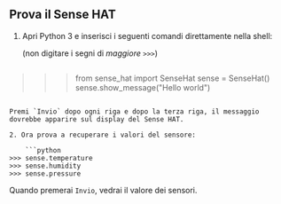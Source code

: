 ## Prova il Sense HAT

1. Apri Python 3 e inserisci i seguenti comandi direttamente nella shell:
    
    (non digitare i segni di *maggiore* `>>>`)
    
    ```python
>>> from sense_hat import SenseHat
>>> sense = SenseHat()
>>> sense.show_message("Hello world")
```

Premi `Invio` dopo ogni riga e dopo la terza riga, il messaggio dovrebbe apparire sul display del Sense HAT.

2. Ora prova a recuperare i valori del sensore:
    
    ```python
>>> sense.temperature
>>> sense.humidity
>>> sense.pressure
```

Quando premerai `Invio`, vedrai il valore dei sensori.